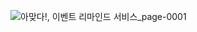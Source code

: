 ![아맞다!, 이벤트 리마인드 서비스_page-0001](https://github.com/user-attachments/assets/2d1dbc2a-b557-4153-bed2-00a70fb79ebc)

